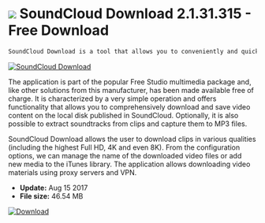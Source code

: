 # ![](https://cdn.softexe.net/static/icon/5/soundcloud-download-10885.png) SoundCloud Download 2.1.31.315 - Free Download

```sh
SoundCloud Download is a tool that allows you to conveniently and quickly download video clips from the SoundCloud site, as well as convert them to commonly used formats such as AVI, MP4 and MP3.
```
[![SoundCloud Download](https:https://tse3.mm.bing.net/th?id=OIP.-LfsvmtuSJAmVvmf78ATxQHaF2&pid=Api)](https://softexe.net/win/internet/file-downloader/soundcloud-download:pRhhe.html)

The application is part of the popular Free Studio multimedia package and, like other solutions from this manufacturer, has been made available free of charge. It is characterized by a very simple operation and offers functionality that allows you to comprehensively download and save video content on the local disk published in SoundCloud. Optionally, it is also possible to extract soundtracks from clips and capture them to MP3 files.
 
 SoundCloud Download allows the user to download clips in various qualities (including the highest Full HD, 4K and even 8K). From the configuration options, we can manage the name of the downloaded video files or add new media to the iTunes library. The application allows downloading video materials using proxy servers and VPN.


- **Update:** Aug 15 2017
- **File size:** 46.54 MB

[![Download](https://cdn.softexe.net/static/img/download.png)](https://softexe.net/win/internet/file-downloader/soundcloud-download:pRhhe.html)

